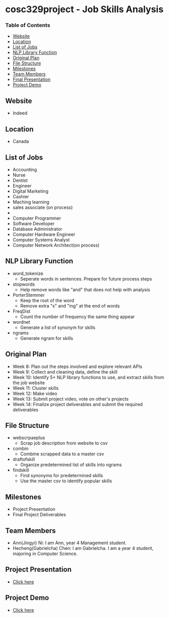 # cosc329project - Job Skills Analysis

### Table of Contents 

<!--ts-->
* [Website](#Website)
* [Location](#Location)
* [List of Jobs](#List-of-Jobs)
* [NLP Library Function](#NLP-Library-Function)
* [Original Plan](#Original-Plan)
* [File Structure](#File-Structure)
* [Milestones](#Milestones)
* [Team Members](#Team-Members)
* [Final Presentation](#Final-Presentation)
* [Project Demo](#Project-Demo)
<!--te-->

## Website
- Indeed

## Location
- Canada

## List of Jobs

- Accounting
- Nurse
- Dentist
- Engineer
- Digital Marketing
- Cashier
- Maching learning
- sales associate (on process)
- 
- Computer Programmer
- Software Developer
- Database Administrator
- Computer Hardware Engineer
- Computer Systems Analyst
- Computer Network Architect(on process)

## NLP Library Function
- word_tokenize
  - Seperate words in sentences. Prepare for future process steps
- stopwords
  - Help remove words like "and" that does not help with analysis
- PorterStemmer
  - Keep the root of the word
  - Remove extra "s" and "ing" at the end of words
- FreqDist
  - Count the number of frequency the same thing appear
- wordnet
  - Generate a list of synonym for skills
- ngrams
  - Generate ngram for skills

## Original Plan
- Week 8: Plan out the steps involved and explore relevant APIs
- Week 9: Collect and cleaning data, define the skill
- Week 10: Identify 5+ NLP library functions to use, and extract skills from the job website
- Week 11: Cluster skills
- Week 12: Make video
- Week 13: Submit project video, vote on other's projects
- Week 14: Finalize project deliverables and submit the required deliverables

## File Structure
- webscrpaeplus
  - Scrap job description from website to csv
- combin
  - Combine scrapped data to a master csv
- draftofskill
  - Organize predetermined list of skills into ngrams
- findskill
  - Find synonyms for predetermined skills
  - Use the master csv to identify popular skills

## Milestones

- Project Presentation
- Final Project Deliverables


## Team Members

- Ann(Jingyi) Ni: I am Ann, year 4 Management student.
- Hecheng(Gabrielcha) Chen: I am Gabrielcha. I am a year 4 student, majoring in Computer Science.


## Project Presentation

- [Click here](https://www.youtube.com/watch?v=AiazW9A_Xes)

## Project Demo
- [Click here](https://youtu.be/BSsczBQuiO0)
